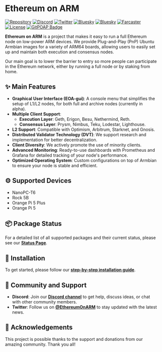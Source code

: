# Ethereum on ARM

[![Repository](https://img.shields.io/badge/GitHub-Repository-blue?logo=github)](https://github.com/diglos/ethereumonarm)
[![Discord](https://img.shields.io/badge/Discord-Join%20Server-7289DA?logo=discord&logoColor=white)](http://discord.gg/ve2Z8fxz5N)
[![Twitter](https://img.shields.io/twitter/follow/EthereumOnARM?style=social)](https://twitter.com/EthereumOnARM)
[![Bluesky](https://img.shields.io/badge/Bluesky-Follow-0085FF?logo=bluesky&logoColor=white)](https://bsky.app/profile/ethereumonarm.bsky.social)
[![Bluesky](https://img.shields.io/badge/Bluesky-Follow-0085FF?logo=bluesky&logoColor=white)](https://bsky.app/profile/ethereumonarm.bsky.social)
[![Farcaster](https://img.shields.io/badge/Farcaster-Follow-8A63D2?logo=farcaster&logoColor=white)](https://farcaster.xyz/ethereumonarm)
[![License](https://img.shields.io/github/license/diglos/ethereumonarm)](https://github.com/diglos/ethereumonarm/blob/main/LICENSE)
[![GitPOAP Badge](https://public-api.gitpoap.io/v1/repo/diglos/ethereumonarm/badge)](https://www.gitpoap.io/gh/diglos/ethereumonarm)


**Ethereum on ARM** is a project that makes it easy to run a full Ethereum node on low-power ARM devices. We provide Plug-and-Play (PnP) Ubuntu Armbian images for a variety of ARM64 boards, allowing users to easily set up and maintain both execution and consensus nodes.

Our main goal is to lower the barrier to entry so more people can participate in the Ethereum network, either by running a full node or by staking from home.

## ✨ Main Features

-   **Graphical User Interface (EOA-gui)**: A console menu that simplifies the setup of L1/L2 nodes, for both full and archive nodes (currently in alpha).
-   **Multiple Client Support**:
    -   **Execution Layer**: Geth, Erigon, Besu, Nethermind, Reth.
    -   **Consensus Layer**: Prysm, Nimbus, Teku, Lodestar, Lighthouse.
-   **L2 Support**: Compatible with Optimism, Arbitrum, Starknet, and Gnosis.
-   **Distributed Validator Technology (DVT)**: We support research and implementation for better decentralization.
-   **Client Diversity**: We actively promote the use of minority clients.
-   **Advanced Monitoring**: Ready-to-use dashboards with Prometheus and Grafana for detailed tracking of your node's performance.
-   **Optimized Operating System**: Custom configurations on top of Armbian to ensure your node is stable and efficient.

## ⚙️ Supported Devices

-   NanoPC-T6
-   Rock 5B
-   Orange Pi 5 Plus
-   Orange Pi 5

## 📦 Package Status

For a detailed list of all supported packages and their current status, please see our **[Status Page](https://github.com/EOA-Blockchain-Labs/ethereumonarm/blob/main/STATUS.md)**.

## 🚀 Installation

To get started, please follow our **[step-by-step installation guide](https://ethereum-on-arm-documentation.readthedocs.io)**.

## 🤝 Community and Support

-   **Discord**: Join our **[Discord channel](http://discord.gg/ve2Z8fxz5N)** to get help, discuss ideas, or chat with other community members.
-   **Twitter**: Follow us on **[@EthereumOnARM](https://twitter.com/EthereumOnARM)** to stay updated with the latest news.

## 💖 Acknowledgements

This project is possible thanks to the support and donations from our amazing community. Thank you all!